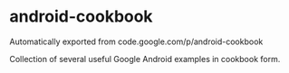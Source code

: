 # android-cookbook
Automatically exported from code.google.com/p/android-cookbook

Collection of several useful Google Android examples in cookbook form.
